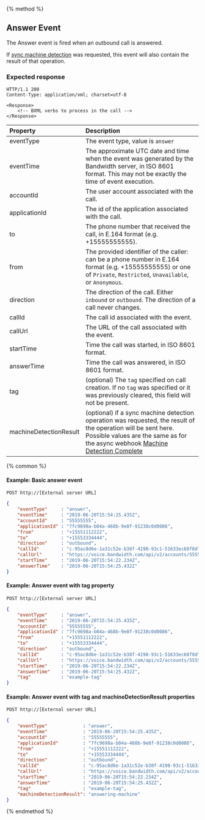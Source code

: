 {% method %}
## Answer Event

The Answer event is fired when an outbound call is answered.

If [sync machine detection](../../guides/machineDetection.md) was requested, this event will also contain the result of that operation.

### Expected response

```http
HTTP/1.1 200
Content-Type: application/xml; charset=utf-8

<Response>
    <!-- BXML verbs to process in the call -->
</Response>
```

| Property      | Description  |
|:--------------|:-------------|
| eventType     | The event type, value is `answer` |
| eventTime     | The approximate UTC date and time when the event was generated by the Bandwidth server, in ISO 8601 format. This may not be exactly the time of event execution. |
| accountId     | The user account associated with the call. |
| applicationId | The id of the application associated with the call. |
| to            | The phone number that received the call, in E.164 format (e.g. +15555555555). |
| from          | The provided identifier of the caller: can be a phone number in E.164 format (e.g. +15555555555) or one of `Private`, `Restricted`, `Unavailable`, or `Anonymous`. |
| direction     | The direction of the call. Either `inbound` or `outbound`. The direction of a call never changes. |
| callId        | The call id associated with the event. |
| callUrl       | The URL of the call associated with the event. |
| startTime     | Time the call was started, in ISO 8601 format. |
| answerTime    | Time the call was answered, in ISO 8601 format. |
| tag           | (optional) The `tag`  specified on call creation. If no `tag` was specified or it was previously cleared, this field will not be present. |
| machineDetectionResult | (optional) if a sync machine detection operation was requested, the result of the operation will be sent here. Possible values are the same as for the async webhook [Machine Detection Complete](machineDetectionComplete.md) |

{% common %}
#### Example: Basic answer event

```
POST http://[External server URL]
```

```json
{
	"eventType"     : "answer",
	"eventTime"     : "2019-06-20T15:54:25.435Z",
	"accountId"     : "55555555",
	"applicationId" : "7fc9698a-b04a-468b-9e8f-91238c0d0086",
	"from"          : "+15551112222",
	"to"            : "+15553334444",
	"direction"     : "outbound",
	"callId"        : "c-95ac8d6e-1a31c52e-b38f-4198-93c1-51633ec68f8d",
	"callUrl"       : "https://voice.bandwidth.com/api/v2/accounts/55555555/calls/c-95ac8d6e-1a31c52e-b38f-4198-93c1-51633ec68f8d",
	"startTime"     : "2019-06-20T15:54:22.234Z",
	"answerTime"    : "2019-06-20T15:54:25.432Z"
}
```

#### Example: Answer event with tag property

```
POST http://[External server URL]
```
```json
{
	"eventType"     : "answer",
	"eventTime"     : "2019-06-20T15:54:25.435Z",
	"accountId"     : "55555555",
	"applicationId" : "7fc9698a-b04a-468b-9e8f-91238c0d0086",
	"from"          : "+15551112222",
	"to"            : "+15553334444",
	"direction"     : "outbound",
	"callId"        : "c-95ac8d6e-1a31c52e-b38f-4198-93c1-51633ec68f8d",
	"callUrl"       : "https://voice.bandwidth.com/api/v2/accounts/55555555/calls/c-95ac8d6e-1a31c52e-b38f-4198-93c1-51633ec68f8d",
	"startTime"     : "2019-06-20T15:54:22.234Z",
	"answerTime"    : "2019-06-20T15:54:25.432Z",
	"tag"           : "example-tag"
}
```

#### Example: Answer event with tag and machineDetectionResult properties

```
POST http://[External server URL]
```
```json
{
	"eventType"             : "answer",
	"eventTime"             : "2019-06-20T15:54:25.435Z",
	"accountId"             : "55555555",
	"applicationId"         : "7fc9698a-b04a-468b-9e8f-91238c0d0086",
	"from"                  : "+15551112222",
	"to"                    : "+15553334444",
	"direction"             : "outbound",
	"callId"                : "c-95ac8d6e-1a31c52e-b38f-4198-93c1-51633ec68f8d",
	"callUrl"               : "https://voice.bandwidth.com/api/v2/accounts/55555555/calls/c-95ac8d6e-1a31c52e-b38f-4198-93c1-51633ec68f8d",
	"startTime"             : "2019-06-20T15:54:22.234Z",
	"answerTime"            : "2019-06-20T15:54:25.432Z",
	"tag"                   : "example-tag",
	"machineDetectionResult": "answering-machine"
}
```

{% endmethod %}
